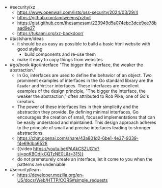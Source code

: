 - #security/xz
	- https://www.openwall.com/lists/oss-security/2024/03/29/4
	- https://github.com/amlweems/xzbot
	- https://gist.github.com/thesamesam/223949d5a074ebc3dce9ee78baad9e27
	- https://tukaani.org/xz-backdoor/
- #justshare/ideas
	- it should be as easy as possible to build a basic html website with good styling
		- build components and re-use them
	- make it easy to copy things from websites
- #go/book #go/interface "The bigger the interface, the weaker the abstraction."
	- In Go, interfaces are used to define the behavior of an object. Two prominent examples of interfaces in the Go standard library are the `Reader` and `Writer` interfaces. These interfaces are excellent examples of the design principle, "The bigger the interface, the weaker the abstraction," often attributed to Rob Pike, one of Go's creators.
	- The power of these interfaces lies in their simplicity and the abstraction they provide. By defining minimal interfaces, Go encourages the creation of small, focused implementations that can be easily understood and maintained. This design approach adheres to the principle of small and precise interfaces leading to stronger abstractions.
	- https://chat.openai.com/share/43a801d2-6be1-4e37-9339-f4e69dba6528
	- {{video https://youtu.be/PAAkCSZUG1c?si=pqKBOdjkCQTzNE0L&t=315}}
	- do not prematurely create an interface, let it come to you when the patterns are undeniable
- #security/learn
	- https://developer.mozilla.org/en-US/docs/Web/HTTP/CORS#simple_requests